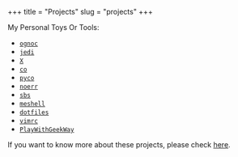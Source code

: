 +++
title = "Projects"
slug = "projects"
+++


My Personal Toys Or Tools:

- [`ognoc`](https://github.com/i0Ek3/ognoc)
- [`jedi`](https://github.com/i0Ek3/jedi)
- [`X`](https://github.com/i0Ek3/X)
- [`co`](https://github.com/i0Ek3/co)
- [`pyco`](https://github.com/i0Ek3/pyco)
- [`noerr`](https://github.com/i0Ek3/noerr)
- [`sbs`](https://github.com/i0Ek3/sbs)
- [`meshell`](https://github.com/i0Ek3/meshell)
- [`dotfiles`](https://github.com/i0Ek3/dotfiles)
- [`vimrc`](https://github.com/i0Ek3/vimrc)
- [`PlayWithGeekWay`](https://github.com/i0Ek3/PlayWithGeekWay)

If you want to know more about these projects, please check [here](https://github.com/i0Ek3).
